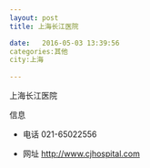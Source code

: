 ```yaml
--- 
layout: post 
title: 上海长江医院

date:   2016-05-03 13:39:56 
categories:其他  
city:上海
  
--- 
```

   
上海长江医院

信息
 - 电话 021-65022556

 - 网址 http://www.cjhospital.com


